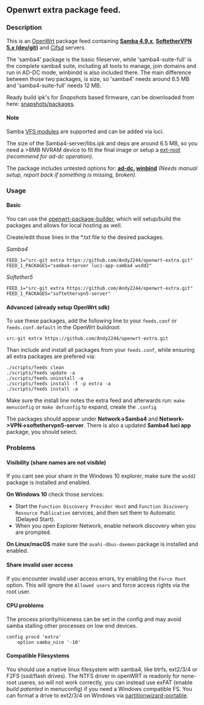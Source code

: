 ## Openwrt extra package feed.

### Description

This is an [OpenWrt](https://openwrt.org/) package feed containing [**Samba 4.9.x**](https://www.samba.org/), [**SoftetherVPN 5.x (dev/git)**](https://github.com/SoftEtherVPN/SoftEtherVPN) and [Cifsd](https://github.com/cifsd-team/cifsd) servers.

The 'samba4' package is the basic fileserver, while 'samba4-suite-full' is the complete samba4 suite, including all tools to manage, join domains and run in AD-DC mode, winbindd is also included there. The main difference between those two packages, is size, so 'samba4' needs around 6.5 MB and 'samba4-suite-full' needs 12 MB.

Ready build ipk's for *Snapshots* based firmware, can be downloaded from here: [snapshots/packages](https://downloads.openwrt.org/snapshots/packages/).

#### Note
Samba [VFS modules](https://wiki.samba.org/index.php/Virtual_File_System_Modules) are supported and can be added via luci.

The size of the Samba4-server/libs.ipk and deps are around 6.5 MB, so you need a >8MB NVRAM device to fit the final image or setup a [ext-root](https://openwrt.org/docs/guide-user/additional-software/extroot_configuration) *(recommend for ad-dc operation)*.

The package includes untested options for: **[ad-dc](https://wiki.samba.org/index.php/Setting_up_Samba_as_an_Active_Directory_Domain_Controller), [winbind](https://wiki.samba.org/index.php/Configuring_Winbindd_on_a_Samba_AD_DC)** *(Needs manual setup, report back if something is missing, broken)*.

### Usage

#### Basic
You can use the [openwrt-package-builder](https://github.com/Andy2244/openwrt-package-builder), which will setup/build the packages and allows for local hosting as well.

Create/edit those lines in the \*.txt file to the desired packages.

*Samba4*
```
FEED_1="src-git extra https://github.com/Andy2244/openwrt-extra.git"
FEED_1_PACKAGES="samba4-server luci-app-samba4 wsdd2"
```

*Softether5*
```
FEED_1="src-git extra https://github.com/Andy2244/openwrt-extra.git"
FEED_1_PACKAGES="softethervpn5-server"
```

#### Advanced (already setup OpenWrt sdk)
To use these packages, add the following line to your ```feeds.conf``` or ```feeds.conf.default``` in the OpenWrt buildroot:

```src-git extra https://github.com/Andy2244/openwrt-extra.git```

Than include and install all packages from your ```feeds.conf```, while ensuring all extra packages are prefered via:
```
./scripts/feeds clean
./scripts/feeds update -a
./scripts/feeds uninstall -a
./scripts/feeds install -f -p extra -a
./scripts/feeds install -a
```
Make sure the install line notes the extra feed and afterwards run:
```make menuconfig``` or ```make defconfig``` to expand, create the ```.config```

The packages should appear under **Network->Samba4** and **Network->VPN->softethervpn5-server**. There is also a updated **Samba4 luci app** package, you should select.

### Problems

#### Visibility (share names are not visible)
If you cant see your share in the Windows 10 explorer, make sure the ```wsdd2``` package is installed and enabled.

**On Windows 10** check those services: 
* Start the ```Function Discovery Provider Host``` and ```Function Discovery Resource Publication``` services, and then set them to Automatic (Delayed Start).
* When you open Explorer Network, enable network discovery when you are prompted.

**On Linux/macOS** make sure the ```avahi-dbus-daemon``` package is installed and enabled.

#### Share invalid user access
If you encounter invalid user access errors, try enabling the ```Force Root``` option. This will ignore the ```Allowed users``` and force access rights via the root user.

#### CPU problems
The process priority/niceness can be set in the config and may avoid samba stalling other processes on low end devices.
```
config procd 'extra'
	option samba_nice '-10'
 ```

#### Compatible Filesystems
You should use a native linux filesystem with samba4, like btrfs, ext2/3/4 or F2FS (ssd/flash drives). The NTFS driver in openWRT is readonly for none-root useres, so will not work correctly, you can instead use exFAT (enable _build patented_ in menuconfig) if you need a Windows compatible FS. You can format a drive to ext2/3/4 on Windows via [partitionwizard-portable](https://www.partitionwizard.com/C37D9BE2-4B03-481d-B1FA-72CFAFD1C96C/mt_pw_free_x_64bit.zip).
